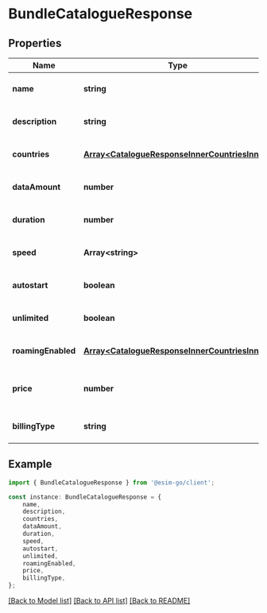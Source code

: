 # BundleCatalogueResponse


## Properties

Name | Type | Description | Notes
------------ | ------------- | ------------- | -------------
**name** | **string** | Bundle Name | [optional] [default to undefined]
**description** | **string** | Bundle Description | [optional] [default to undefined]
**countries** | [**Array&lt;CatalogueResponseInnerCountriesInner&gt;**](CatalogueResponseInnerCountriesInner.md) |  | [optional] [default to undefined]
**dataAmount** | **number** | Data Amount (MB) | [optional] [default to undefined]
**duration** | **number** | Bundle Duration | [optional] [default to undefined]
**speed** | **Array&lt;string&gt;** | Bundle Speed | [optional] [default to undefined]
**autostart** | **boolean** | If the bundle auto starts | [optional] [default to undefined]
**unlimited** | **boolean** | If the bundle is unlimited | [optional] [default to undefined]
**roamingEnabled** | [**Array&lt;CatalogueResponseInnerCountriesInner&gt;**](CatalogueResponseInnerCountriesInner.md) |  | [optional] [default to undefined]
**price** | **number** | Bundle price in the organisation currency | [optional] [default to undefined]
**billingType** | **string** | Billing type of the bundle | [optional] [default to undefined]

## Example

```typescript
import { BundleCatalogueResponse } from '@esim-go/client';

const instance: BundleCatalogueResponse = {
    name,
    description,
    countries,
    dataAmount,
    duration,
    speed,
    autostart,
    unlimited,
    roamingEnabled,
    price,
    billingType,
};
```

[[Back to Model list]](../README.md#documentation-for-models) [[Back to API list]](../README.md#documentation-for-api-endpoints) [[Back to README]](../README.md)
